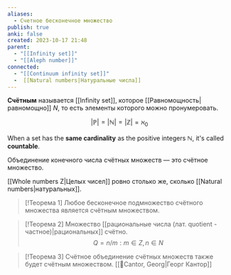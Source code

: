 ```yaml
---
aliases:
  - Счетное бесконечное множество
publish: true
anki: false
created: 2023-10-17 21:48
parent:
  - "[[Infinity set]]"
  - "[[Aleph number]]"
connected:
  - "[[Continuum infinity set]]"
  -  [[Natural numbers|Натуральные числа]]
---
```

**Счётным** называется [[Infinity set]], которое [[Равномощность|равномощно]]  $N$, то есть элементы которого можно пронумеровать.

$$|\mathbb{P}| =|\mathbb{N}|=|\mathbb{Z}|=\aleph_0$$

When a set has the **same cardinality** as the positive integers $\mathbb{N}$, it's called **countable**.

Объединение конечного числа счётных множеств — это счётное множество.

[[Whole numbers Z|Целых чисел]] ровно столько же, сколько [[Natural numbers|натуральных]].


> [!Теорема 1]
> Любое бесконечное подмножество счётного множества является счётным множеством.


> [!Теорема 2]
> Множество [[рациональные числа (лат. quotient - частное)|рациональных]] счётно.
$$Q={n/m: m∈Z, n∈N}$$

> [!Теорема 3] 
> Счётное объединение счётных множеств также будет счётным множеством. [[👤Cantor, Georg|Георг Кантор]]



